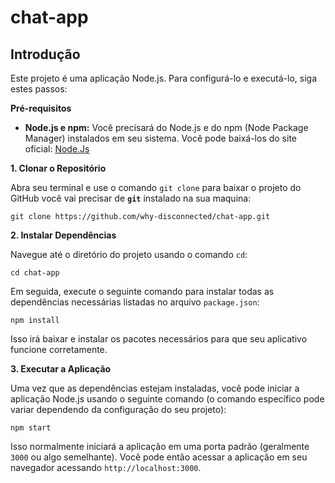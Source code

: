 # chat-app

## Introdução

Este projeto é uma aplicação Node.js. Para configurá-lo e executá-lo, siga estes passos:

**Pré-requisitos**

* **Node.js e npm:** Você precisará do Node.js e do npm (Node Package Manager) instalados em seu sistema. Você pode baixá-los do site oficial: [Node.Js](https://nodejs.org/en/download)

**1. Clonar o Repositório**

Abra seu terminal e use o comando `git clone` para baixar o projeto do GitHub você vai precisar de **`git`** instalado na sua maquina:

```
git clone https://github.com/why-disconnected/chat-app.git
```

**2. Instalar Dependências**

Navegue até o diretório do projeto usando o comando `cd`:

```
cd chat-app
```

Em seguida, execute o seguinte comando para instalar todas as dependências necessárias listadas no arquivo `package.json`:

```
npm install
```

Isso irá baixar e instalar os pacotes necessários para que seu aplicativo funcione corretamente.

**3. Executar a Aplicação**

Uma vez que as dependências estejam instaladas, você pode iniciar a aplicação Node.js usando o seguinte comando (o comando específico pode variar dependendo da configuração do seu projeto):

```
npm start
```

Isso normalmente iniciará a aplicação em uma porta padrão (geralmente `3000` ou algo semelhante). Você pode então acessar a aplicação em seu navegador acessando `http://localhost:3000`.
